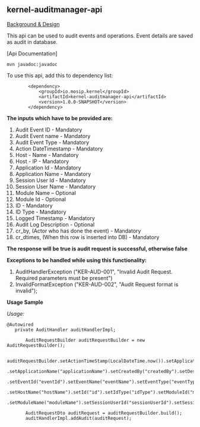 ## kernel-auditmanager-api


 [Background & Design](../../docs/design/kernel/kernel-auditmanager.md)

This api can be used to audit events and operations. Event details are saved as audit in database.

[Api Documentation]

```
mvn javadoc:javadoc
```

To use this api, add this to dependency list:

```
		<dependency>
			<groupId>io.mosip.kernel</groupId>
			<artifactId>kernel-auditmanager-api</artifactId>
			<version>1.0.0-SNAPSHOT</version>
		</dependency>
```


**The inputs which have to be provided are:**
1. Audit Event ID - Mandatory
2. Audit Event name - Mandatory
3. Audit Event Type - Mandatory
4. Action DateTimestamp - Mandatory
5. Host - Name - Mandatory
6. Host - IP - Mandatory
7. Application Id - Mandatory
8. Application Name - Mandatory
9. Session User Id - Mandatory
10. Session User Name - Mandatory
11. Module Name – Optional
12. Module Id - Optional
13. ID - Mandatory
14. ID Type - Mandatory
15. Logged Timestamp - Mandatory
16. Audit Log Description - Optional
17. cr_by, (Actor who has done the event) - Mandatory
18. cr_dtimes, (When this row is inserted into DB) - Mandatory


**The response will be true is audit request is successful, otherwise false** 


**Exceptions to be handled while using this functionality:**

1. AuditHandlerException ("KER-AUD-001", "Invalid Audit Request. Required parameters must be present")
2. InvalidFormatException ("KER-AUD-002", "Audit Request format is invalid");


**Usage Sample**
  
*Usage:*
 
 ```
@Autowired
	private AuditHandler auditHandlerImpl;
	
		AuditRequestBuilder auditRequestBuilder = new AuditRequestBuilder();

		auditRequestBuilder.setActionTimeStamp(LocalDateTime.now()).setApplicationId("applicationId")
				.setApplicationName("applicationName").setCreatedBy("createdBy").setDescription("description")
				.setEventId("eventId").setEventName("eventName").setEventType("eventType").setHostIp("hostIp")
				.setHostName("hostName").setId("id").setIdType("idType").setModuleId("moduleId")
				.setModuleName("moduleName").setSessionUserId("sessionUserId").setSessionUserName("sessionUserName");

		AuditRequestDto auditRequest = auditRequestBuilder.build();
		auditHandlerImpl.addAudit(auditRequest);

 
 ```


